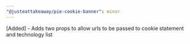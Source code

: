 ```yaml
---
"@justeattakeaway/pie-cookie-banner": minor
---
```


[Added] - Adds two props to allow urls to be passed to cookie statement and technology list
